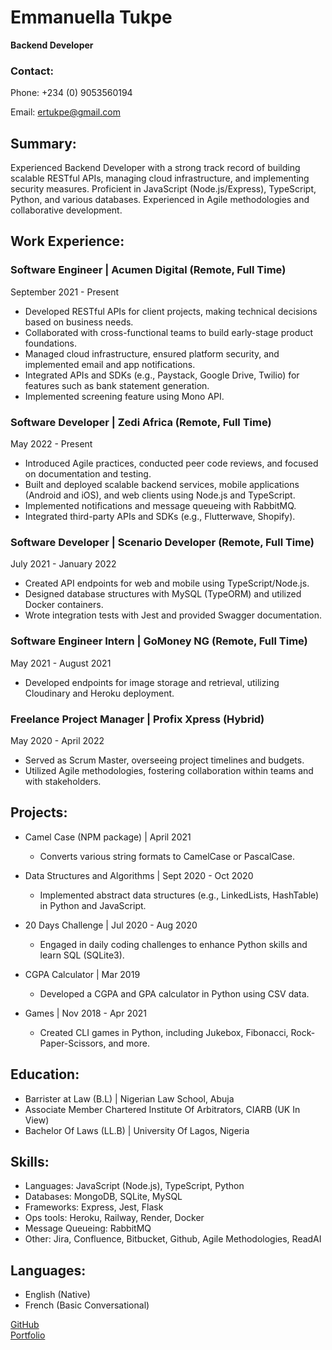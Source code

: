 # Emmanuella Tukpe      
__Backend Developer__

### Contact:
Phone: +234 (0) 9053560194

Email: ertukpe@gmail.com

## Summary:
Experienced Backend Developer with a strong track record of building scalable RESTful APIs, managing cloud infrastructure, and implementing security measures. Proficient in JavaScript (Node.js/Express), TypeScript, Python, and various databases. Experienced in Agile methodologies and collaborative development.

## Work Experience:

### Software Engineer | Acumen Digital (Remote, Full Time)
September 2021 - Present
- Developed RESTful APIs for client projects, making technical decisions based on business needs.
- Collaborated with cross-functional teams to build early-stage product foundations.
- Managed cloud infrastructure, ensured platform security, and implemented email and app notifications.
- Integrated APIs and SDKs (e.g., Paystack, Google Drive, Twilio) for features such as bank statement generation.
- Implemented screening feature using Mono API.

### Software Developer | Zedi Africa (Remote, Full Time)
May 2022 - Present
- Introduced Agile practices, conducted peer code reviews, and focused on documentation and testing.
- Built and deployed scalable backend services, mobile applications (Android and iOS), and web clients using Node.js and TypeScript.
- Implemented notifications and message queueing with RabbitMQ.
- Integrated third-party APIs and SDKs (e.g., Flutterwave, Shopify).

### Software Developer | Scenario Developer (Remote, Full Time)
July 2021 - January 2022
- Created API endpoints for web and mobile using TypeScript/Node.js.
- Designed database structures with MySQL (TypeORM) and utilized Docker containers.
- Wrote integration tests with Jest and provided Swagger documentation.

### Software Engineer Intern | GoMoney NG (Remote, Full Time)
May 2021 - August 2021
- Developed endpoints for image storage and retrieval, utilizing Cloudinary and Heroku deployment.

### Freelance Project Manager | Profix Xpress (Hybrid)
May 2020 - April 2022
- Served as Scrum Master, overseeing project timelines and budgets.
- Utilized Agile methodologies, fostering collaboration within teams and with stakeholders.

## Projects:

- Camel Case (NPM package) | April 2021
  - Converts various string formats to CamelCase or PascalCase.

- Data Structures and Algorithms | Sept 2020 - Oct 2020
  - Implemented abstract data structures (e.g., LinkedLists, HashTable) in Python and JavaScript.

- 20 Days Challenge | Jul 2020 - Aug 2020
  - Engaged in daily coding challenges to enhance Python skills and learn SQL (SQLite3).

- CGPA Calculator | Mar 2019
  - Developed a CGPA and GPA calculator in Python using CSV data.

- Games | Nov 2018 - Apr 2021
  - Created CLI games in Python, including Jukebox, Fibonacci, Rock-Paper-Scissors, and more.

## Education:

- Barrister at Law (B.L) | Nigerian Law School, Abuja
- Associate Member Chartered Institute Of Arbitrators, CIARB (UK In View)
- Bachelor Of Laws (LL.B) | University Of Lagos, Nigeria

## Skills:
- Languages: JavaScript (Node.js), TypeScript, Python
- Databases: MongoDB, SQLite, MySQL
- Frameworks: Express, Jest, Flask
- Ops tools: Heroku, Railway, Render, Docker
- Message Queueing: RabbitMQ
- Other: Jira, Confluence, Bitbucket, Github, Agile Methodologies, ReadAI

## Languages:
- English (Native)
- French (Basic Conversational)

[GitHub](https://github.com/ebosetalee)   
[Portfolio](https://ebosetalee.github.io)
